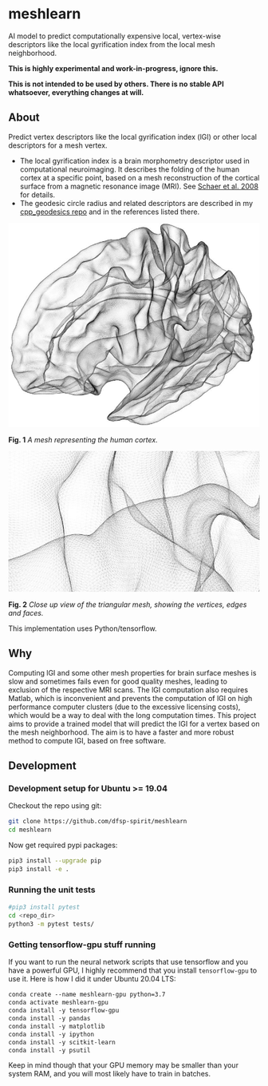 # meshlearn
AI model to predict computationally expensive local, vertex-wise descriptors like the local gyrification index from the local mesh neighborhood.

**This is highly experimental and work-in-progress, ignore this.**

**This is not intended to be used by others. There is no stable API whatsoever, everything changes at will.**


## About

Predict vertex descriptors like the local gyrification index (lGI) or other local descriptors for a mesh vertex.

* The local gyrification index is a brain morphometry descriptor used in computational neuroimaging. It describes the folding of the human cortex at a specific point, based on a mesh reconstruction of the cortical surface from a magnetic resonance image (MRI). See [Schaer et al. 2008](https://doi.org/10.1109/TMI.2007.903576) for details.
* The geodesic circle radius and related descriptors are described in my [cpp_geodesics repo](https://github.com/dfsp-spirit/cpp_geodesics) and in the references listed there.


![Vis1](./web/brain_mesh_full.jpg?raw=true "Brain mesh, white surface.")

**Fig. 1** *A mesh representing the human cortex.*

![Vis2](./web/brain_mesh_vertices.jpg?raw=true "Brain mesh, zoomed view that shows the mesh structure.")

**Fig. 2** *Close up view of the triangular mesh, showing the vertices, edges and faces.*

This implementation uses Python/tensorflow.

## Why

Computing lGI and some other mesh properties for brain surface meshes is slow and sometimes fails even for good quality meshes, leading to exclusion of the respective MRI scans. The lGI computation also requires Matlab, which is inconvenient and prevents the computation of lGI on high performance computer clusters (due to the excessive licensing costs), which would be a way to deal with the long computation times. This project aims to provide a trained model that will predict the lGI for a vertex based on the mesh neighborhood. The aim is to have a faster and more robust method to compute lGI, based on free software.

## Development

### Development setup for Ubuntu >= 19.04

Checkout the repo using git:

```bash
git clone https://github.com/dfsp-spirit/meshlearn
cd meshlearn
```

Now get required pypi packages:

```bash
pip3 install --upgrade pip
pip3 install -e .
```

### Running the unit tests

```bash
#pip3 install pytest
cd <repo_dir>
python3 -m pytest tests/
```

### Getting tensorflow-gpu stuff running

If you want to run the neural network scripts that use tensorflow and you have a powerful GPU, I highly recommend that you install `tensorflow-gpu` to use it. Here is how I did it under Ubuntu 20.04 LTS:

```shell
conda create --name meshlearn-gpu python=3.7
conda activate meshlearn-gpu
conda install -y tensorflow-gpu
conda install -y pandas
conda install -y matplotlib
conda install -y ipython
conda install -y scitkit-learn
conda install -y psutil
```

Keep in mind though that your GPU memory may be smaller than your system RAM, and you will most likely have to train in batches.
